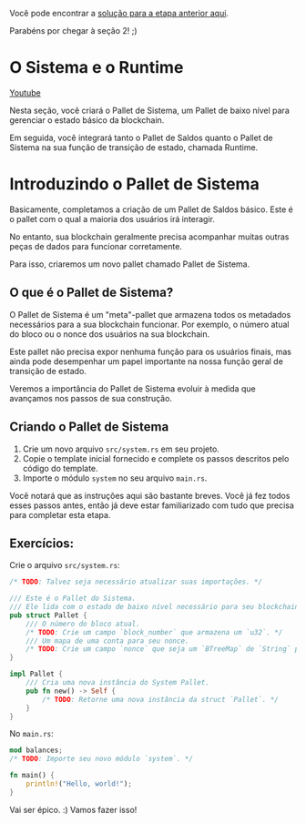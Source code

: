 Você pode encontrar a [solução para a etapa anterior aqui](https://gist.github.com/nomadbitcoin/afd212bee56108f0cd87c712ad5d3fdf).

Parabéns por chegar à seção 2! ;)

# O Sistema e o Runtime

[Youtube](https://youtu.be/jhzHGEu29dk?si=wfwf9ytHDT-Hy_Op)

Nesta seção, você criará o Pallet de Sistema, um Pallet de baixo nível para gerenciar o estado básico da blockchain.

Em seguida, você integrará tanto o Pallet de Saldos quanto o Pallet de Sistema na sua função de transição de estado, chamada Runtime.

# Introduzindo o Pallet de Sistema

Basicamente, completamos a criação de um Pallet de Saldos básico. Este é o pallet com o qual a maioria dos usuários irá interagir.

No entanto, sua blockchain geralmente precisa acompanhar muitas outras peças de dados para funcionar corretamente.

Para isso, criaremos um novo pallet chamado Pallet de Sistema.

## O que é o Pallet de Sistema?

O Pallet de Sistema é um "meta"-pallet que armazena todos os metadados necessários para a sua blockchain funcionar. Por exemplo, o número atual do bloco ou o nonce dos usuários na sua blockchain.

Este pallet não precisa expor nenhuma função para os usuários finais, mas ainda pode desempenhar um papel importante na nossa função geral de transição de estado.

Veremos a importância do Pallet de Sistema evoluir à medida que avançamos nos passos de sua construção.

## Criando o Pallet de Sistema

1. Crie um novo arquivo `src/system.rs` em seu projeto.
2. Copie o template inicial fornecido e complete os passos descritos pelo código do template.
3. Importe o módulo `system` no seu arquivo `main.rs`.

Você notará que as instruções aqui são bastante breves. Você já fez todos esses passos antes, então já deve estar familiarizado com tudo que precisa para completar esta etapa.

## Exercícios:

Crie o arquivo `src/system.rs`:

```rust
/* TODO: Talvez seja necessário atualizar suas importações. */

/// Este é o Pallet do Sistema.
/// Ele lida com o estado de baixo nível necessário para seu blockchain.
pub struct Pallet {
    /// O número do bloco atual.
    /* TODO: Crie um campo `block_number` que armazena um `u32`. */
    /// Um mapa de uma conta para seu nonce.
    /* TODO: Crie um campo `nonce` que seja um `BTreeMap` de `String` para `u32`. */
}

impl Pallet {
    /// Cria uma nova instância do System Pallet.
    pub fn new() -> Self {
        /* TODO: Retorne uma nova instância da struct `Pallet`. */
    }
}
```

No `main.rs`:

```rust
mod balances;
/* TODO: Importe seu novo módulo `system`. */

fn main() {
    println!("Hello, world!");
}
```

Vai ser épico. :) Vamos fazer isso!